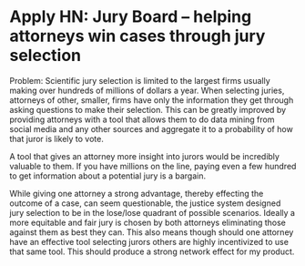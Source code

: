 # Apply HN: Jury Board – helping attorneys win cases through jury selection

Problem:  Scientific jury selection is limited to the largest firms usually making over hundreds of millions of dollars a year.  When selecting juries, attorneys of other, smaller, firms have only the information they get through asking questions to make their selection.  This can be greatly improved by providing attorneys with a tool that allows them to do data mining from social media and any other sources and aggregate it to a probability of how that juror is likely to vote.<p>A tool that gives an attorney more insight into jurors would be incredibly valuable to them.  If you have millions on the line, paying even a few hundred to get information about a potential jury is a bargain.<p>While giving one attorney a strong advantage, thereby effecting the outcome of a case, can seem questionable, the justice system designed jury selection to be in the lose&#x2F;lose quadrant of possible scenarios.  Ideally a more equitable and fair jury is chosen by both attorneys eliminating those against them as best they can.  This also means though should one attorney have an effective tool selecting jurors others are highly incentivized to use that same tool.  This should produce a strong network effect for my product.
